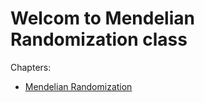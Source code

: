 # Welcom to Mendelian Randomization class

Chapters:

-   [Mendelian Randomization](chapters/Mendelian%20Randomization)
